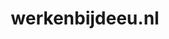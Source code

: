 ---
layout: post
title:  "werkenbijdeeu.nl"
internal_url:  "/dutchgov/werkenbijdeeu.nl.html"
subdomains_count: 8
all_subdomains_count: 22
urls_count: 5
ssl_rank: 0
http_rank: 69
url_link: /data/werkenbijdeeu.nl/urls.txt
all_subdomains_link: /data/werkenbijdeeu.nl/all_subdomains.txt
subdomains_link: /data/werkenbijdeeu.nl/subdomains.txt
categories: dutchgov
---